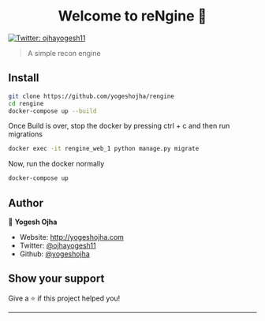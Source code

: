 <h1 align="center">Welcome to reNgine 👋</h1>
<p>
  <a href="https://twitter.com/ojhayogesh11" target="_blank">
    <img alt="Twitter: ojhayogesh11" src="https://img.shields.io/twitter/follow/ojhayogesh11.svg?style=social" />
  </a>
</p>

> A simple recon engine

## Install

```sh
git clone https://github.com/yogeshojha/rengine
cd rengine
docker-compose up --build
```

Once Build is over, stop the docker by pressing ctrl + c and then run migrations

```sh
docker exec -it rengine_web_1 python manage.py migrate
```

Now, run the docker normally

```sh
docker-compose up
```

## Author

👤 **Yogesh Ojha**

* Website: http://yogeshojha.com
* Twitter: [@ojhayogesh11](https://twitter.com/ojhayogesh11)
* Github: [@yogeshojha](https://github.com/yogeshojha)

## Show your support

Give a ⭐️ if this project helped you!

***
